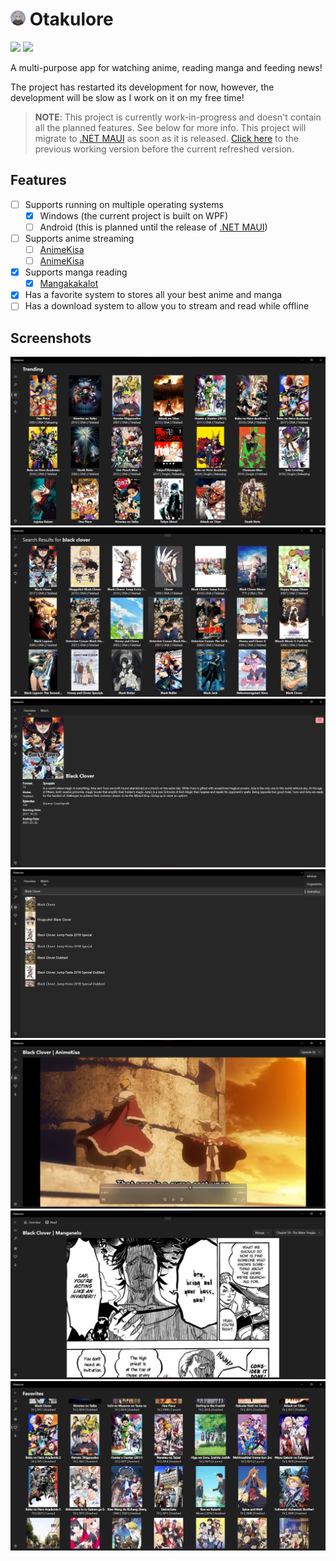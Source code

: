 # <img src="./.github/icon.png" width="24"/> Otakulore

[![](https://img.shields.io/badge/Powered%20By-.NET-blue?logo=microsoft&style=flat-square)](https://dotnet.microsoft.com)
[![](https://img.shields.io/badge/Made%20With-Visual%20Studio-blue?logo=visual-studio&style=flat-square)](https://visualstudio.microsoft.com)

A multi-purpose app for watching anime, reading manga and feeding news!

The project has restarted its development for now, however, the development will be slow as I work on it on my free time!

> **NOTE**: This project is currently work-in-progress and doesn't contain all the planned features. See below for more info. This project will migrate to [.NET MAUI](https://docs.microsoft.com/dotnet/maui/what-is-maui) as soon as it is released. [Click here](https://github.com/dentolos19/Otakulore/tree/ec3786389e8745e9dc521eaa4282886e59b0fdee) to the previous working version before the current refreshed version.

## Features

* [ ] Supports running on multiple operating systems
  * [X] Windows (the current project is built on WPF)
  * [ ] Android (this is planned until the release of [.NET MAUI](https://docs.microsoft.com/dotnet/maui/what-is-maui))
* [ ] Supports anime streaming
  * [ ] [AnimeKisa](https://gogoanime.wiki)
  * [ ] [AnimeKisa](https://animekisa.tv)
* [X] Supports manga reading
  * [X] [Mangakakalot](https://mangakakalot.com)
* [X] Has a favorite system to stores all your best anime and manga
* [ ] Has a download system to allow you to stream and read while offline

## Screenshots

![](./.github/screenshots/0.png)
![](./.github/screenshots/1.png)
![](./.github/screenshots/2.png)
![](./.github/screenshots/3.png)
![](./.github/screenshots/4.png)
![](./.github/screenshots/5.png)
![](./.github/screenshots/6.png)